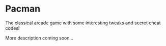 # Pacman
The classical arcade game with some interesting tweaks and secret cheat codes!

More description coming soon...
